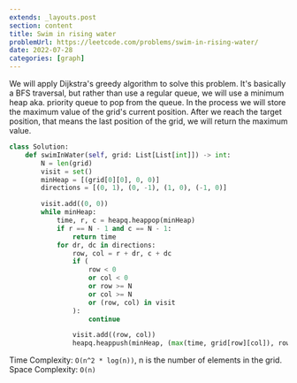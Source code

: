 ```yaml
---
extends: _layouts.post
section: content
title: Swim in rising water
problemUrl: https://leetcode.com/problems/swim-in-rising-water/
date: 2022-07-28
categories: [graph]
---
```


We will apply Dijkstra's greedy algorithm to solve this problem. It's basically a BFS traversal, but rather than use a regular queue, we will use a minimum heap aka. priority queue to pop from the queue. In the process we will store the maximum value of the grid's current position. After we reach the target position, that means the last position of the grid, we will return the maximum value.

```python
class Solution:
    def swimInWater(self, grid: List[List[int]]) -> int:
        N = len(grid)
        visit = set()
        minHeap = [(grid[0][0], 0, 0)]
        directions = [(0, 1), (0, -1), (1, 0), (-1, 0)]

        visit.add((0, 0))
        while minHeap:
            time, r, c = heapq.heappop(minHeap)
            if r == N - 1 and c == N - 1:
                return time
            for dr, dc in directions:
                row, col = r + dr, c + dc
                if (
                    row < 0
                    or col < 0
                    or row >= N
                    or col >= N
                    or (row, col) in visit
                ):
                    continue

                visit.add((row, col))
                heapq.heappush(minHeap, (max(time, grid[row][col]), row, col))
```

Time Complexity: `O(n^2 * log(n))`, n is the number of elements in the grid. <br/>
Space Complexity: `O(n)`